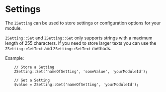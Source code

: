 Settings
========

The ``ZSetting`` can be used to store settings or configuration options for your
module.

``ZSetting::Set`` and ``ZSetting::Get`` only supports strings with a maximum length
of 255 characters. If you need to store larger texts you can use the ``ZSetting::GetText`` and
``ZSetting::SetText`` methods.

Example:

        // Store a Setting
        ZSetting::Set('nameOfSetting', 'someValue', 'yourModuleId');

        // Get a Setting
        $value = ZSetting::Get('nameOfSetting', 'yourModuleId');


